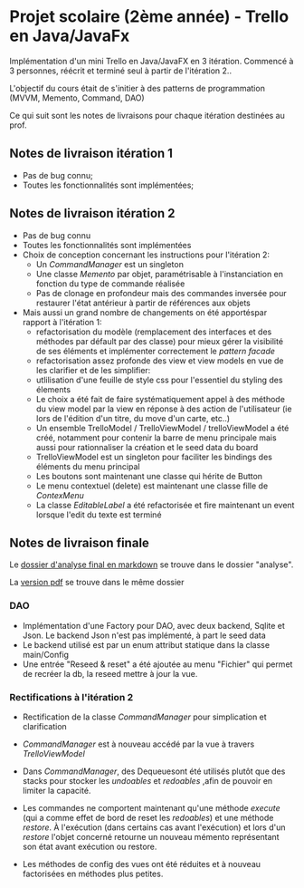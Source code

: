# Projet scolaire (2ème année) - Trello en Java/JavaFx
Implémentation d'un mini Trello en Java/JavaFX en 3 itération. Commencé à 3 personnes, réécrit et terminé seul à partir de l'itération 2..

L'objectif du cours était de s'initier à des patterns de programmation (MVVM, Memento, Command, DAO)

Ce qui suit sont les notes de livraisons pour chaque itération destinées au prof.

## Notes de livraison itération 1
* Pas de bug connu;
* Toutes les fonctionnalités sont implémentées;

## Notes de livraison itération 2
* Pas de bug connu
* Toutes les fonctionnalités sont implémentées
* Choix de conception concernant les instructions pour l'itération 2:
    * Un _CommandManager_ est un singleton
    * Une classe _Memento_ par objet, paramétrisable à l'instanciation en fonction du type de commande réalisée
    * Pas de clonage en profondeur mais des commandes inversée pour restaurer l'état antérieur à partir de références aux objets
* Mais aussi un grand nombre de changements on été apportéspar rapport à l'itération 1:
    * refactorisation du modèle (remplacement des interfaces et des méthodes par défault par des classe) pour mieux gérer la visibilité de ses éléments et implémenter correctement le _pattern facade_
    * refactorisation assez profonde des view et view models en vue de les clarifier et de les simplifier:
    * utlilisation d'une feuille de style css pour l'essentiel du styling des élements
    * Le choix a été fait de faire systématiquement appel à des méthode du view model par la view en réponse à des action de l'utilisateur (ie lors de l'édition d'un titre, du move d'un carte, etc..)
    * Un ensemble TrelloModel / TrelloViewModel / trelloViewModel a été créé, notamment pour contenir la barre de menu principale mais aussi pour rationnaliser la création et le seed data du board
    * TrelloViewModel est un singleton pour faciliter les bindings des éléments du menu principal
    * Les boutons sont maintenant une classe qui hérite de Button
    * Le menu contextuel (delete) est maintenant une classe fille de _ContexMenu_
    * La classe _EditableLabel_ a été refactorisée et fire maintenant un event lorsque l'edit du texte est terminé


## Notes de livraison finale
Le [dossier d'analyse final en markdown](analyse/Dossier%20d'analyse%20final.md) se trouve dans le dossier "analyse".

La [version pdf](analyse/Dossier%20d'analyse%20final.pdf) se trouve dans le même dossier
### DAO
* Implémentation d'une Factory pour DAO, avec deux backend, Sqlite et Json. Le backend Json n'est pas implémenté, à part le seed data
* Le backend utilisé est par un enum attribut statique dans la classe main/Config
* Une entrée "Reseed & reset" a été ajoutée au menu "Fichier" qui permet de recréer la db, la reseed mettre à jour la vue.

### Rectifications à l'itération 2
* Rectification de la classe _CommandManager_ pour simplication et clarification
* _CommandManager_ est à nouveau accédé par la vue à travers _TrelloViewModel_
* Dans _CommandManager_, des Dequeuesont été utilisés plutôt que des stacks pour stocker les _undoables_ et _redoables_ ,afin de pouvoir en limiter la capacité.

* Les commandes ne comportent maintenant qu'une méthode _execute_ (qui a comme effet de bord de reset les _redoables_) et une méthode
  _restore_. À l'exécution (dans certains cas avant l'exécution) et lors d'un _restore_ l'objet concerné retourne un nouveau mémento représentant son état avant exécution ou restore.

* Les méthodes de config des vues ont été réduites et à nouveau factorisées en méthodes plus petites.
